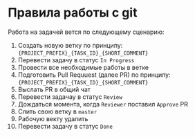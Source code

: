 # Правила работы с git

Работа на задачей вется по следующему сценарию:

1. Создать новую ветку по принципу: `{PROJECT_PREFIX}_{TASK_ID}_{SHORT_COMMENT}`
1. Перевести задачу в статус `In Progress`
1. Провести все необходимые работы в ветке
1. Подготовить Pull Requuest (далее PR) по принципу: `{PROJECT_PREFIX}_{TASK_ID}_{SHORT_COMMENT}`
1. Выслать PR в общий чат
1. Перевести задачау в статус `Review`
1. Дождаться момента, когда `Reviewer` поставил `Approve` PR
1. Слить свою ветку в `master`
1. Рабочую векту удалить 
1. Перевести задачу в статус `Done`

